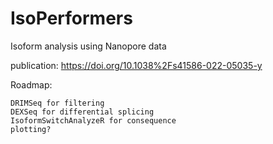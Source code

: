 # IsoPerformers

Isoform analysis using Nanopore data

publication: https://doi.org/10.1038%2Fs41586-022-05035-y

Roadmap:

    DRIMSeq for filtering
    DEXSeq for differential splicing
    IsoformSwitchAnalyzeR for consequence
    plotting?
